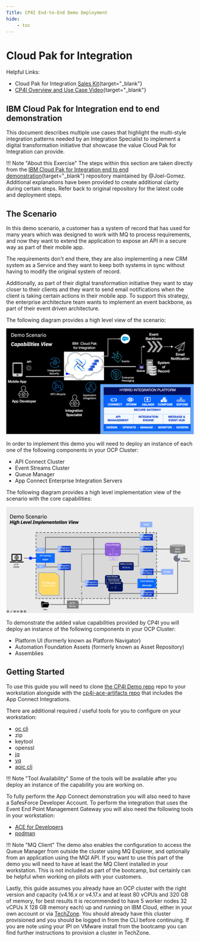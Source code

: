 ```yaml
---
Title: CP4I End-to-End Demo Deployment
hide:
    - toc
---
```


# Cloud Pak for Integration

Helpful Links:

- Cloud Pak for Integration [Sales Kit](https://ibm.seismic.com/Link/Content/DC3H4ChgBf72q8FChBXT34X3PQcd){target="_blank"}
- [CP4I Overview and Use Case Video](https://ibm.seismic.com/Link/Content/DCc83WqbPCXqdGFJ3pHb7JjJ8Q7j){target="_blank"}

## IBM Cloud Pak for Integration end to end demonstration

This document describes multiple use cases that highlight the multi-style integration patterns needed by an Integration Specialist to implement a digital transformation initiative that showcase the value Cloud Pak for Integration can provide.  

!!! Note "About this Exercise"
    The steps within this section are taken directly from the [IBM Cloud Pak for Integration end to end demonstration](https://github.ibm.com/joel-gomez/cp4i-demo){target="_blank"} repository maintained by @Joel-Gomez.  Additional explanations have been provided to create additional clarity during certain steps.  Refer back to original repository for the latest code and deployment steps.

## The Scenario

In this demo scenario, a customer has a system of record that has used for many years which was designed to work with MQ to process requirements, and now they want to extend the application to expose an API in a secure way as part of their mobile app.

The requirements don't end there, they are also implementing a new CRM system as a Service and they want to keep both systems in sync without having to modify the original system of record.

Additionally, as part of their digital transformation initiative they want to stay closer to their clients and they want to send email notifications when the client is taking certain actions in their mobile app. To support this strategy, the enterprise architecture team wants to implement an event backbone, as part of their event driven architecture.

The following diagram provides a high level view of the scenario:

![CP4I Demo Image 0](images/CP4I_MultiStyle_DemoScenario.png)

In order to implement this demo you will need to deploy an instance of each one of the following components in your OCP Cluster:

- API Connect Cluster
- Event Streams Cluster
- Queue Manager
- App Connect Enterprise Integration Servers

The following diagram provides a high level implementation view of the scenario with the core capabilities:

![CP4I Demo Image 1](images/CP4I_MultiStyle_HighLevelView.png)

To demonstrate the added value capabilities provided by CP4I you will deploy an instance of the following components in your OCP Cluster:

- Platform UI (formerly known as Platform Navigator)
- Automation Foundation Assets (formerly known as Asset Repository)
- Assemblies

## Getting Started 

To use this guide you will need to clone [the CP4I Demo repo](https://github.ibm.com/joel-gomez/cp4i-demo) repo to your workstation alongside with the [cp4i-ace-artifacts repo](https://github.ibm.com/joel-gomez/cp4i-ace-artifacts) that includes the App Connect Integrations.

There are additional required / useful tools for you to configure on your workstation:

- [oc cli](https://docs.openshift.com/container-platform/4.8/cli_reference/openshift_cli/getting-started-cli.html)
- zip
- keytool
- openssl
- [jq](https://stedolan.github.io/jq/)
- [yq](https://github.com/mikefarah/yq)
- [apic cli](https://www.ibm.com/docs/en/api-connect/10.0.x?topic=configuration-installing-toolkit)

!!! Note "Tool Availability"
    Some of the tools will be available after you deploy an instance of the capability you are working on.

To fully perform the App Connect demonstration you will also need to have a SafesForce Developer Account. To perform the integration that uses the Event End Point Management Gateway you will also need the following tools in your workstation:

- [ACE for Developers](https://www.ibm.com/docs/en/app-connect/12.0?topic=enterprise-download-ace-developer-edition-get-started)
- [podman](https://podman.io/getting-started/installation)

!!! Note "MQ Client"
    The demo also enables the configuration to access the Queue Manager from outside the cluster using MQ Explorer, and optionally from an application using the MQI API. If you want to use this part of the demo you will need to have at least the MQ Client installed in your workstation.  This is not included as part of the bootcamp, but certainly can be helpful when working on pilots with your customers.

Lastly, this guide assumes you already have an OCP cluster with the right version and capacity (v4.16.x or v4.17.x and at least 80 vCPUs and 320 GB of memory, for best results it is recommended to have 5 worker nodes 32 vCPUs X 128 GB memory each) up and running on IBM Cloud, either in your own account or via [TechZone](https://techzone.ibm.com/environments). You should already have this cluster provisioned and you should be logged in from the CLI before continuing.  If you are note using your IPI on VMware install from the bootcamp you can find further instructions to provision a cluster in TechZone.

